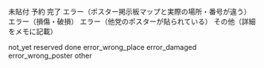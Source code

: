 未貼付
予約
完了
エラー（ポスター掲示板マップと実際の場所・番号が違う）
エラー（損傷・破損）
エラー（他党のポスターが貼られている）
その他（詳細をメモに記載）

not_yet
reserved
done
error_wrong_place
error_damaged
error_wrong_poster
other
